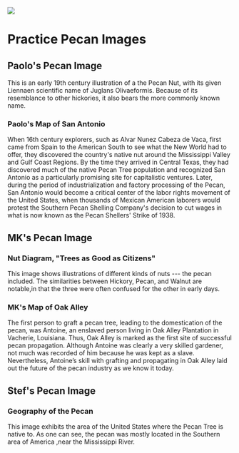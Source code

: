 <a href="https://www.juncture-digital.org"><img src="https://juncture-digital.github.io/juncture/static/images/ve-button.png"></a>

<param ve-config
       title="Pecan Narrative"
       author="MaryKathryn Underwood, Stefania Rocca, Paolo Taffaro"
       banner="https://upload.wikimedia.org/wikipedia/commons/thumb/b/be/Pecan_pie%2C_November_2010.jpg/640px-Pecan_pie%2C_November_2010.jpg"
       layout="vertical">

<!-- Entities discussed throughout the essay are typically defined before the essay text and
     are thus available in all text.  Entity identifiers (QIDs) can be found in either
     Wikipedia or Wikidata (https://www.wikidata.org)> -->
<param ve-entity eid="Q185372"> <!-- Girl with a Pearl Earring painting -->
<param ve-entity eid="Q41264"> <!-- Johannes Vermeer -->
<param ve-entity eid="Q221092"> <!-- Mauritshuis -->
<param ve-entity eid="Q36600"> <!-- The Hague -->

# Practice Pecan Images

## Paolo's Pecan Image

This is an early 19th century illustration of a the Pecan Nut, with its given Liennaen scientific name of Juglans Olivaeformis. Because of its resemblance to other hickories, it also bears the more <span data-mouseover-image-zoomto="391,2115,1874,1809">commonly known name</span>.
<param ve-image
       label="Illustration from Michaux's North American Trees"
       description="Illustration of the Pecan"
       license="public domain"
       url="https://www.biodiversitylibrary.org/pageImage/52292046"
       region="-701,229,3885,3750">

### Paolo's Map of San Antonio

When 16th century explorers, such as Alvar Nunez Cabeza de Vaca, first came <span data-mouseover-map-flyto="34.328981419887434, -90.79370394592483, 5">from Spain to the American South</span> to see what the New World had to offer, they discovered the country's native nut around the Mississippi Valley and Gulf Coast Regions. By the time they arrived in Central Texas, they had discovered much of the native Pecan Tree population and recognized San Antonio as a particularly promising site for capitalistic ventures. Later, during the period of industrialization and factory processing of the Pecan, San Antonio would become a critical center of the labor rights movement of the United States, when thousands of Mexican American laborers would protest the Southern Pecan Shelling Company's decision to cut wages in what is now known as the <span data-mouseover-map-flyto="29.414579644080305, -98.51945869215106, 13">Pecan Shellers' Strike</span> of 1938.

<param ve-map
       center="44.826771605406485, -32.95883474013582"
       zoom="2"
       Title="American South"
       prefer-geojson>
<param ve-map-layer geojson
	url="https://raw.githubusercontent.com/emkayyou/essays/main/geojson%20San%20Antonio"
	show-labels
	stroke-width="0">
<param ve-map-marker
       url="https://upload.wikimedia.org/wikipedia/commons/thumb/2/2c/Cabeza_de_Vaca_Portrait.jpg/640px-Cabeza_de_Vaca_Portrait.jpg"
       coords="40.41876802132462, -3.690965698921055"
       size="512, 328"
       circle="true">
<param ve-map-marker
       url="https://npr.brightspotcdn.com/dims4/default/23c3a1e/2147483647/strip/true/crop/1412x1040+0+0/resize/1760x1296!/format/webp/quality/90/?url=http%3A%2F%2Fnpr-brightspot.s3.amazonaws.com%2Flegacy%2Fsites%2Fkstx%2Ffiles%2F201809%2FPecanShellers2.jpg"
       coords="29.439590464092426, -98.49740017110501"
       size="512, 328"
       circle="true">

## MK's Pecan Image

### Nut Diagram, "Trees as Good as Citizens"
This image shows illustrations of different kinds of nuts --- the pecan included. <span data-mouseover-image-zoomto="7,119,687,643">The similarities between Hickory, Pecan, and Walnut are notable</span>,in that the three were often confused for the other in early days. 
<param ve-image 
       url="https://www.archive.org/download/treesasgoodcitiz00packrich/page/n147_w407"
       label="Trees as Good as Citizens"
       description="Nut Diagram"
       license="public domain">

### MK's Map of Oak Alley

The first person to graft a pecan tree, leading to the domestication of the pecan, was Antoine, an enslaved person living in Oak Alley Plantation in Vacherie, Louisiana. Thus, Oak Alley is marked as the first site of successful pecan propagation. Although Antoine was clearly a very skilled gardener, not much was recorded of him because he was kept as a slave. Nevertheless, Antoine’s skill with grafting and propagating in Oak Alley laid out the future of the pecan industry as we know it today. 

<param ve-map
center="30.00449,-90.77604"
zoom="2">


## Stef's Pecan Image

### Geography of the Pecan
This image exhibits the area of the United States where the Pecan Tree is native to. <span data-mouseover-image-zoomto="280,110,2286,2009">As one can see, the pecan was mostly located in the Southern area of America </span>,near the Mississippi River.
<param ve-image
       url="https://www.biodiversitylibrary.org/pageImage/42277934"
       label="Pecan Growing"
       description="Showing the range of the Pecan"
       license="public domain">

